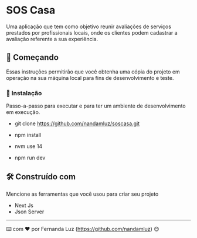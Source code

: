 # SOS Casa

Uma aplicação que tem como objetivo reunir avaliações de serviços prestados por profissionais locais, onde os clientes podem cadastrar a avaliação referente a sua experiência.
 
## 🚀 Começando

Essas instruções permitirão que você obtenha uma cópia do projeto em operação na sua máquina local para fins de desenvolvimento e teste.

### 🔧 Instalação

Passo-a-passo para executar e para ter um ambiente de desenvolvimento em execução.

- git clone https://github.com/nandamluz/soscasa.git

- npm install

- nvm use 14

- npm run dev 

## 🛠️ Construído com

Mencione as ferramentas que você usou para criar seu projeto

* Next Js
* Json Server

---
⌨️ com ❤️ por Fernanda Luz (https://github.com/nandamluz) 😊
